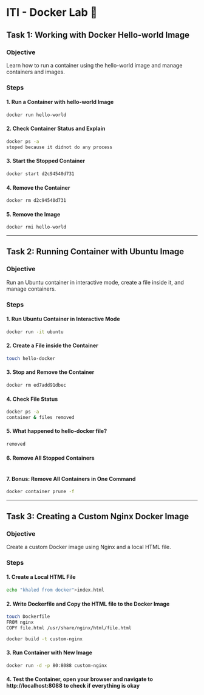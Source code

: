 # ITI - Docker Lab 🐋

## Task 1: Working with Docker Hello-world Image
### Objective
Learn how to run a container using the hello-world image and manage containers and images.

### Steps
#### 1. Run a Container with hello-world Image
```bash
docker run hello-world
```
#### 2. Check Container Status and Explain
```bash
docker ps -a
stoped because it didnot do any process
```
#### 3. Start the Stopped Container
```bash
docker start d2c94540d731
```
#### 4. Remove the Container
```bash
docker rm d2c94540d731
```
#### 5. Remove the Image
```bash
docker rmi hello-world
```
---

## Task 2: Running Container with Ubuntu Image
### Objective
Run an Ubuntu container in interactive mode, create a file inside it, and manage containers.

### Steps
#### 1. Run Ubuntu Container in Interactive Mode
```bash
docker run -it ubuntu
```
#### 2. Create a File inside the Container
```bash
touch hello-docker
```
#### 3. Stop and Remove the Container
```bash
docker rm ed7add91dbec
```
#### 4. Check File Status
```bash
docker ps -a
container & files removed
```
#### 5. What happened to hello-docker file?
```bash
removed
```
#### 6. Remove All Stopped Containers
```bash
```
#### 7. Bonus: Remove All Containers in One Command
```bash
docker container prune -f
```

---
## Task 3: Creating a Custom Nginx Docker Image
### Objective
Create a custom Docker image using Nginx and a local HTML file.

### Steps
#### 1. Create a Local HTML File
```bash
echo "khaled from docker">index.html
```
#### 2. Write Dockerfile and Copy the HTML file to the Docker Image
```bash
touch Dockerfile
FROM nginx
COPY file.html /usr/share/nginx/html/file.html

docker build -t custom-nginx
```
#### 3. Run Container with New Image
```bash
docker run -d -p 80:8088 custom-nginx
```

#### 4. Test the Container, open your browser and navigate to http://localhost:8088 to check if everything is okay
```bash

```

